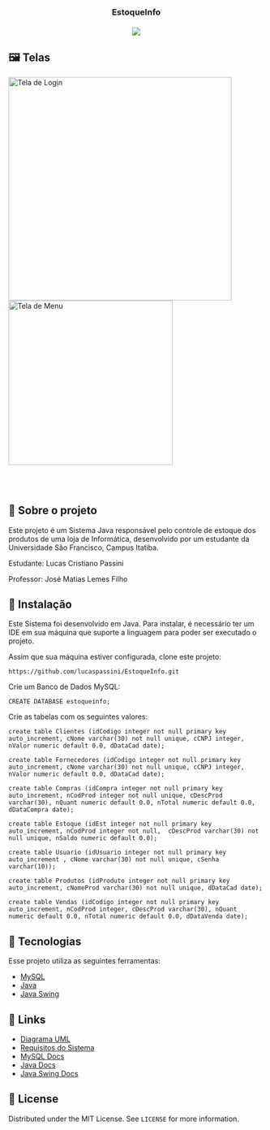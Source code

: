 
<h3 align="center">EstoqueInfo <br/> <br/>
 <img src="https://img.shields.io/github/license/lucaspassini/EstoqueInfo?style=flat&logo">
</h3>


## 🖼 Telas

<p>
<img src="https://user-images.githubusercontent.com/47937044/98877997-99c1b000-2460-11eb-846f-ffca468ab6fa.png" alt="Tela de Login" width="440"/>
<img src="https://user-images.githubusercontent.com/47937044/98879676-dd1e1d80-2464-11eb-8c37-782e093fc2b3.png" alt="Tela de Menu" width="324"/>
 <p/>
<br></br>
 


## :pushpin: Sobre o projeto
Este projeto é um Sistema Java responsável pelo controle de estoque dos produtos de uma loja de Informática, desenvolvido por um estudante da Universidade São Francisco, Campus Itatiba.

Estudante: Lucas Cristiano Passini

Professor: José Matias Lemes Filho


## :construction_worker: Instalação
Este Sistema foi desenvolvido em Java. Para instalar, é necessário ter um IDE em sua máquina que suporte a linguagem para poder ser executado o projeto.

Assim que sua máquina estiver configurada, clone este projeto:
```
https://github.com/lucaspassini/EstoqueInfo.git
```
Crie um Banco de Dados MySQL:
```
CREATE DATABASE estoqueinfo;
```
Crie as tabelas com os seguintes valores:
```
create table Clientes (idCodigo integer not null primary key auto_increment, cNome varchar(30) not null unique, cCNPJ integer, nValor numeric default 0.0, dDataCad date);

create table Fornecedores (idCodigo integer not null primary key auto_increment, cNome varchar(30) not null unique, cCNPJ integer, nValor numeric default 0.0, dDataCad date);

create table Compras (idCompra integer not null primary key auto_increment, nCodProd integer not null unique, cDescProd varchar(30), nQuant numeric default 0.0, nTotal numeric default 0.0, dDataCompra date);

create table Estoque (idEst integer not null primary key auto_increment, nCodProd integer not null,  cDescProd varchar(30) not null unique, nSaldo numeric default 0.0);

create table Usuario (idUsuario integer not null primary key auto_increment , cNome varchar(30) not null unique, cSenha varchar(10));

create table Produtos (idProduto integer not null primary key auto_increment, cNomeProd varchar(30) not null unique, dDataCad date);

create table Vendas (idCodigo integer not null primary key auto_increment, nCodProd integer, cDescProd varchar(30), nQuant numeric default 0.0, nTotal numeric default 0.0, dDataVenda date);
```


## 🚀 Tecnologias

Esse projeto utiliza as seguintes ferramentas:

- [MySQL](https://www.mysql.com/)
- [Java](https://www.java.com/en/)
- [Java Swing](https://www.eclipse.org/windowbuilder/)


## 🔗 Links 

- [Diagrama UML](https://app.lucidchart.com/invitations/accept/7e6ed4c8-8616-476c-89ef-e3aa2263c2e2)
- [Requisitos do Sistema](https://app.lucidchart.com/invitations/accept/f05a816f-ced4-4eb2-8c4c-4093bf8d198b)
- [MySQL Docs](https://dev.mysql.com/doc/)
- [Java Docs](https://docs.oracle.com/en/java/javase/14/)
- [Java Swing Docs](https://www.eclipse.org/documentation/)



## 📝 License

Distributed under the MIT License. See `LICENSE` for more information.
